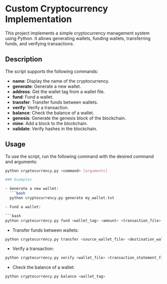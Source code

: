 # Custom Cryptocurrency Implementation

This project implements a simple cryptocurrency management system using Python. It allows generating wallets, funding wallets, transferring funds, and verifying transactions.

## Description

The script supports the following commands:

- **name**: Display the name of the cryptocurrency.
- **generate**: Generate a new wallet.
- **address**: Get the wallet tag from a wallet file.
- **fund**: Fund a wallet.
- **transfer**: Transfer funds between wallets.
- **verify**: Verify a transaction.
- **balance**: Check the balance of a wallet.
- **genesis**: Generate the genesis block of the blockchain.
- **mine**: Add a block to the blockchain.
- **validate**: Verify hashes in the blockchain.

## Usage

To use the script, run the following command with the desired command and arguments:

```bash
python cryptocurrency.py <command> [arguments]

### Examples

- Generate a new wallet:
  ```bash
  python cryptocurrency.py generate my_wallet.txt

- Fund a wallet:

```bash
python cryptocurrency.py fund <wallet_tag> <amount> <transaction_file>
```

- Transfer funds between wallets:

```bash
python cryptocurrency.py transfer <source_wallet_file> <destination_wallet_tag> <amount> <transaction_file>
```

- Verify a transaction:

```bash
python cryptocurrency.py verify <wallet_file> <transaction_statement_file>
```

- Check the balance of a wallet:

```bash
python cryptocurrency.py balance <wallet_tag>
```
